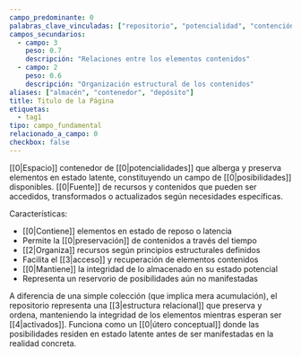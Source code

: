 ```yaml
---
campo_predominante: 0
palabras_clave_vinculadas: ["repositorio", "potencialidad", "contención", "posibilidades"]
campos_secundarios:
  - campo: 3
    peso: 0.7
    descripción: "Relaciones entre los elementos contenidos"
  - campo: 2
    peso: 0.6
    descripción: "Organización estructural de los contenidos"
aliases: ["almacén", "contenedor", "depósito"]
title: Titulo de la Página
etiquetas:
  - tag1
tipo: campo_fundamental
relacionado_a_campo: 0
checkbox: false
---
```

[[0|Espacio]] contenedor de [[0|potencialidades]] que alberga y preserva elementos en estado latente, constituyendo un campo de [[0|posibilidades]] disponibles. [[0|Fuente]] de recursos y contenidos que pueden ser accedidos, transformados o actualizados según necesidades específicas.

Características:
- [[0|Contiene]] elementos en estado de reposo o latencia
- Permite la [[0|preservación]] de contenidos a través del tiempo
- [[2|Organiza]] recursos según principios estructurales definidos
- Facilita el [[3|acceso]] y recuperación de elementos contenidos
- [[0|Mantiene]] la integridad de lo almacenado en su estado potencial
- Representa un reservorio de posibilidades aún no manifestadas

A diferencia de una simple colección (que implica mera acumulación), el repositorio representa una [[3|estructura relacional]] que preserva y ordena, manteniendo la integridad de los elementos mientras esperan ser [[4|activados]]. Funciona como un [[0|útero conceptual]] donde las posibilidades residen en estado latente antes de ser manifestadas en la realidad concreta.
